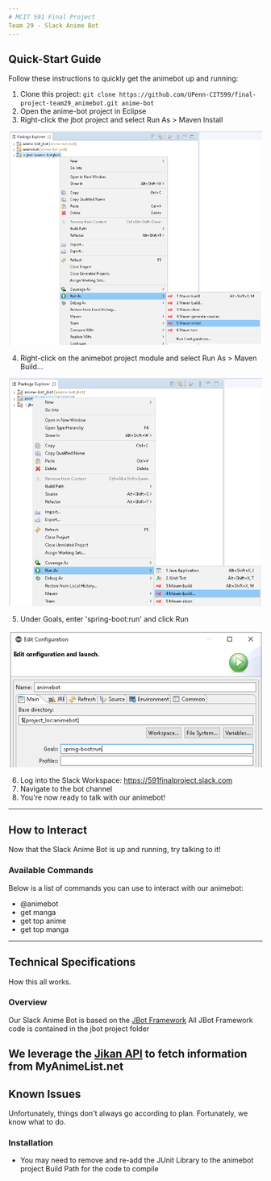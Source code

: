 ```yaml
---
# MCIT 591 Final Project
Team 29 - Slack Anime Bot
---
```

## Quick-Start Guide
Follow these instructions to quickly get the animebot up and running:
1. Clone this project: `git clone https://github.com/UPenn-CIT599/final-project-team29_animebot.git anime-bot`
2. Open the anime-bot project in Eclipse
3. Right-click the jbot project and select Run As > Maven Install

![jbot Maven Install](images/readme-jbot-install.PNG)

4. Right-click on the animebot project module and select Run As > Maven Build...

![animebot Maven Build](images/readme-animebot-build.PNG)

5. Under Goals, enter 'spring-boot:run' and click Run

![animebot Maven Run Configuration](images/readme-animebot-build-goals.PNG)

6. Log into the Slack Workspace: https://591finalproject.slack.com
7. Navigate to the bot channel
8. You're now ready to talk with our animebot!
---
## How to Interact
Now that the Slack Anime Bot is up and running, try talking to it!
### Available Commands
Below is a list of commands you can use to interact with our animebot:
* @animebot
* get manga
* get top anime
* get top manga
---
## Technical Specifications
How this all works.
### Overview
Our Slack Anime Bot is based on the [JBot Framework](https://github.com/rampatra/jbot)
All JBot Framework code is contained in the jbot project folder

We leverage the [Jikan API](https://jikan.moe/) to fetch information from MyAnimeList.net
---
## Known Issues
Unfortunately, things don't always go according to plan. Fortunately, we know what to do.
### Installation
* You may need to remove and re-add the JUnit Library to the animebot project Build Path for the code to compile